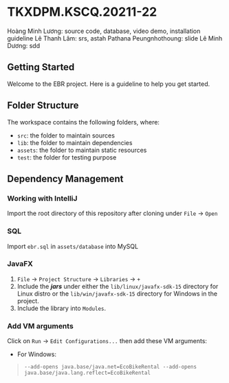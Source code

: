 # TKXDPM.KSCQ.20211-22

Hoàng Minh Lương: source code, database, video demo, installation guideline
Lê Thanh Lâm: srs, astah
Pathana Peungnhothoung: slide
Lê Minh Dương: sdd

## Getting Started

Welcome to the EBR project. Here is a guideline to help you get started.

## Folder Structure

The workspace contains the following folders, where:

- `src`: the folder to maintain sources
- `lib`: the folder to maintain dependencies
- `assets`: the folder to maintain static resources
- `test`: the folder for testing purpose

## Dependency Management
### Working with IntelliJ
Import the root directory of this repository after cloning under `File` -> `Open`

### SQL
Import `ebr.sql` in `assets/database` into MySQL

### JavaFX
1. `File` -> `Project Structure` -> `Libraries` -> `+`
2. Include the ***jars*** under either the `lib/linux/javafx-sdk-15` directory for Linux distro or the `lib/win/javafx-sdk-15` directory for Windows in the project.
3. Include the library into `Modules`.

### Add VM arguments
Click on `Run` -> `Edit Configurations...` then add these VM arguments:
- For Windows:
> `--add-opens
java.base/java.net=EcoBikeRental
--add-opens
java.base/java.lang.reflect=EcoBikeRental`
